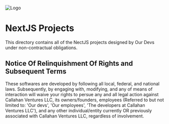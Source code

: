 ![Logo](https://callahanventures.com/assets/pngs/Logo.png)

# NextJS Projects

This directory contains all of the NectJS projects designed by Our Devs under non-contractual obligations.

## Notice Of Relinquishment Of Rights and Subsequent Terms

These softwares are developed by following all local, federal, and national laws. Subsequently, by engaging with, modifying, and any of means of interaction will waive your rights to persue any and all legal action against Callahan Ventures LLC, its owners/founders, employees (Referred to but not limited to: 'Our devs', 'Our employees', 'The developers at Callahan Ventures LLC'), and any other individual/entity currently OR previously associated with Callahan Ventures LLC, regardless of involvement.
